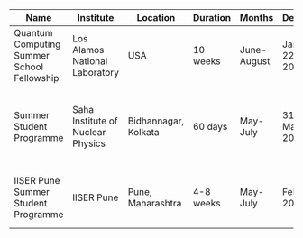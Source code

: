 ﻿
| Name                                       | Institute                         | Location              | Duration  | Months      | Deadline           | Stipend           | LORs         | Eligibility                                                                                                       | Link                                                                                                                                      |
|--------------------------------------------|-----------------------------------|-----------------------|-----------|-------------|--------------------|-------------------|--------------|-------------------------------------------------------------------------------------------------------------------|-------------------------------------------------------------------------------------------------------------------------------------------|
| Quantum Computing Summer School Fellowship | Los Alamos National Laboratory    | USA                   | 10 weeks  | June-August | January 22nd, 2023 | $7,500 to $15,500 | 1 (optional) | 2nd Year onwards                                                                                                  | https://www.lanl.gov/projects/national-security-education-center/information-science-technology/summer-schools/quantumcomputing/index.php |
| Summer Student Programme                   | Saha Institute of Nuclear Physics |  Bidhannagar, Kolkata | 60 days   | May-July    | 31 March, 2023     | Rs. 7000 pm       | 1            | 3rd Year Integrated M.Sc  or First-year M.Sc. or equivalent, B. Tech/MBBS/B.Pharm (at the completion of 3rd year) | https://www.saha.ac.in/web/summer-program                                                                                                 |
| IISER Pune Summer Student Programme        | IISER Pune                        | Pune, Maharashtra     | 4-8 weeks | May-July    | Feb 28, 2023       | No                |              | 2nd Year onwards B.Sc./B.Tech/B.E or equivalent OR 1st Year M.Sc./M.Tech onwards                                  | http://www3.iiserpune.ac.in/~sspc/                                                                                                        |
